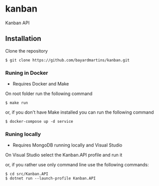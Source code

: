 # kanban
Kanban API

## Installation

Clone the repository
```
$ git clone https://github.com/bayardmartins/kanban.git
```

### Runing in Docker

- Requires Docker and Make

On root folder run the following command 

```
$ make run
```

or, if you don't have Make installed you can run the following command


```
$ docker-compose up -d service
```



### Runing locally

- Requires MongoDB running locally and Visual Studio

On Visual Studio select the Kanban.API profile and run it

or, if you rather use only command line use the following commands:

```
$ cd src/Kanban.API
$ dotnet run --launch-profile Kanban.API
```
